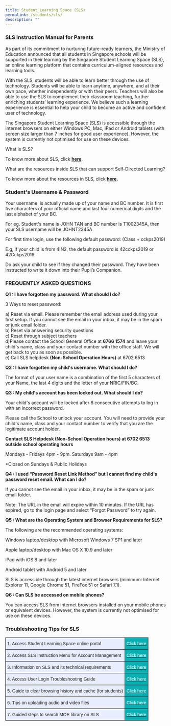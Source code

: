 ```yaml
---
title: Student Learning Space (SLS)
permalink: /students/sls/
description: ""
---
```

### SLS Instruction Manual for Parents


As part of its commitment to nurturing future-ready learners, the Ministry of Education announced that all students in Singapore schools will be supported in their learning by the Singapore Student Learning Space (SLS), an online learning platform that contains curriculum-aligned resources and learning tools.

  

With the SLS, students will be able to learn better through the use of technology. Students will be able to learn anytime, anywhere, and at their own pace, whether independently or with their peers. Teachers will also be able to use the SLS to complement their classroom teaching, further enriching students’ learning experience. We believe such a learning experience is essential to help your child to become an active and confident user of technology.

  

The Singapore Student Learning Space (SLS) is accessible through the internet browsers on either Windows PC, Mac, iPad or Android tablets (with screen size larger than 7 inches for good user experience). However, the system is currently not optimised for use on these devices.

  

What is SLS? 

To know more about SLS, click [**here**](https://www.youtube.com/watch?time_continue=80&v=F0FTP2FveSg).


What are the resources inside SLS that can support Self-Directed Learning?

To know more about the resources in SLS, click **[here](https://youtu.be/JZhjECbHmiE).**  

  

### **Student's Username & Password**

Your username  is actually made up of your name and BC number. It is first five characters of your official name and last four numerical digits and the last alphabet of your BC. 

For eg. Student's name is JOHN TAN and BC number is T1002345A, then your SLS username will be JOHNT2345A

For first time login, use the following default password: (Class + cckps2019)

E.g, if your child is from 4IN2, the default password is 42cckps2019 or 42Cckps2019.

Do ask your child to see if they changed their password. They have been instructed to write it down into their Pupil’s Companion.

  

  

  

### **FREQUENTLY ASKED QUESTIONS**

  

**Q1 : I have forgotten my password. What should I do?**

3 Ways to reset password:   

a) Reset via email. Please remember the email address used during your first setup. If you cannot see the email in your inbox, it may be in the spam or junk email folder.      
b) Reset via answering security questions     
c) Reset through subject teachers   
d)Please contact the School General Office at **6766 1574** and leave your child's name, class and your contact number with the office staff. We will get back to you as soon as possible.   
e) Call SLS helpdesk **(Non-School Operation Hours)** at 6702 6513

  

  

**Q2 : I have forgotten my child's username. What should I do?** 

The format of your user name is a combination of the first 5 characters of your Name, the last 4 digits and the letter of your NRIC/FIN/BC.

  

**Q3 : My child's account has been locked out. What should I do?** 

Your child's account will be locked after 6 consecutive attempts to log in with an incorrect password. 

Please call the School to unlock your account. You will need to provide your child's name, class and your contact number to verify that you are the legitimate account holder. 

  

**Contact SLS Helpdesk (Non-School Operation hours) at 6702 6513 outside school operating hours**

  

Mondays - Fridays 4pm - 9pm. Saturdays 9am - 4pm

\*Closed on Sundays & Public Holidays

  

**Q4 : I used “Password Reset Link Method” but I cannot find my child's password reset email. What can I do?** 

If you cannot see the email in your inbox, it may be in the spam or junk email folder. 

Note: The URL in the email will expire within 10 minutes. If the URL has expired, go to the login page and select “Forgot Password” to try again.

**Q5 : What are the Operating System and Browser Requirements for SLS?** 

The following are the recommended operating systems: 

  

Windows laptop/desktop with Microsoft Windows 7 SP1 and later 

  

Apple laptop/desktop with Mac OS X 10.9 and later 

  

iPad with iOS 8 and later 

  

Android tablet with Android 5 and later 

  

SLS is accessible through the latest internet browsers (minimum: Internet Explorer 11, Google Chrome 51, FireFox 51 or Safari 7.1).

**Q6 : Can SLS be accessed on mobile phones?** 

You can access SLS from internet browsers installed on your mobile phones or equivalent devices. However, the system is currently not optimised for use on these devices.

### Troubleshooting Tips for SLS

<style type="text/css">
.tg  {border-collapse:collapse;border-spacing:0;margin:0px auto;}
.tg td{border-color:black;border-style:solid;border-width:1px;font-family:Arial, sans-serif;font-size:14px;
  overflow:hidden;padding:10px 5px;word-break:normal;}
.tg th{border-color:black;border-style:solid;border-width:1px;font-family:Arial, sans-serif;font-size:14px;
  font-weight:normal;overflow:hidden;padding:10px 5px;word-break:normal;}
.tg .tg-9n9o{background-color:#09b0b3;color:#FFF;text-align:center;vertical-align:middle}
.tg .tg-lr6o{background-color:#E8EDFF;color:#222;text-align:left;vertical-align:middle}
.tg .tg-i9lp{background-color:#E8EDFF;border-color:#222222;color:#222;text-align:left;vertical-align:middle}
</style>
<table class="tg">
<tbody>
  <tr>
    <td class="tg-lr6o"><span style="color:#222">1.  Access Student Learning  Space online portal</span></td>
    <td class="tg-9n9o"><a href="https://vle.learning.moe.edu.sg/login" target="_blank" rel="noopener noreferrer"><span style="text-decoration:none;color:#FFF">Click here</span></a></td>
  </tr>
  <tr>
    <td class="tg-lr6o"><span style="color:#222">2.  Access SLS Instruction Menu for Account Management</span></td>
    <td class="tg-9n9o"><a href="/files/SLS%20Account%20Management%20-%20Guide%20for%20P2%20to%20P6%20Students.pdf" target="_blank" rel="noopener noreferrer"><span style="text-decoration:none;color:#FFF">Click here</span></a></td>
  </tr>
  <tr>
    <td class="tg-lr6o"><span style="color:#222">3.  Information on SLS and its technical requirements</span></td>
    <td class="tg-9n9o"><a href="https://www.moe.gov.sg/education-in-sg/student-learning-space/accessing-sls" target="_blank" rel="noopener noreferrer"><span style="text-decoration:none;color:#FFF">Click here</span></a></td>
  </tr>
  <tr>
    <td class="tg-lr6o"><span style="color:#222">4.  Access User Login Troubleshooting Guide</span></td>
    <td class="tg-9n9o"><a href="https://static.learning.moe.edu.sg/UserGuide/login-troubleshooting.html#" target="_blank" rel="noopener noreferrer"><span style="text-decoration:none;color:#FFF">Click here</span></a></td>
  </tr>
  <tr>
    <td class="tg-lr6o"><span style="color:#222">5.  Guide to clear browsing history and cache (for students)</span></td>
    <td class="tg-9n9o"><a href="/files/FHBL%20Resource%202_Clear%20browsing%20history%20and%20Cache%20for%20students.pdf" target="_blank" rel="noopener noreferrer"><span style="text-decoration:none;color:#FFF">Click here</span></a></td>
  </tr>
  <tr>
    <td class="tg-lr6o"><span style="color:#222">6.  Tips on uploading audio and video files</span></td>
    <td class="tg-9n9o"><a href="/files/FHBL%20Resource%201%20-%20Uploading%20of%20Audio%20and%20Video%20Files.pdf" target="_blank" rel="noopener noreferrer"><span style="text-decoration:none;color:#FFF">Click here</span></a><br></td>
  </tr>
  <tr>
    <td class="tg-lr6o"><span style="color:#222">7.  Guided steps to search MOE library on SLS </span></td>
    <td class="tg-9n9o"><a href="/files/FHBL%20Resource%204%20-%20Search%20MOE%20Library.pdf" target="_blank" rel="noopener noreferrer"><span style="color:#FFF">Click here</span></a></td>
  </tr>
</tbody>
</table>